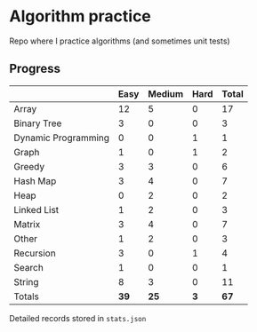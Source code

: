 # Algorithm practice

Repo where I practice algorithms (and sometimes unit tests)

<!-- note: currently i am not testing for python, as i have not yet learned any python testing frameworks. -->
<!-- todo: display the json data in some online visualization. -->

## Progress

<!-- { javascript: 30, python: 35, both: 2 } -->
| |Easy|Medium|Hard|Total|
|-|-|-|-|-|
|Array|12|5|0|17|
|Binary Tree|3|0|0|3|
|Dynamic Programming|0|0|1|1|
|Graph|1|0|1|2|
|Greedy|3|3|0|6|
|Hash Map|3|4|0|7|
|Heap|0|2|0|2|
|Linked List|1|2|0|3|
|Matrix|3|4|0|7|
|Other|1|2|0|3|
|Recursion|3|0|1|4|
|Search|1|0|0|1|
|String|8|3|0|11|
|Totals|**39**|**25**|**3**|**67**|

Detailed records stored in `stats.json`
